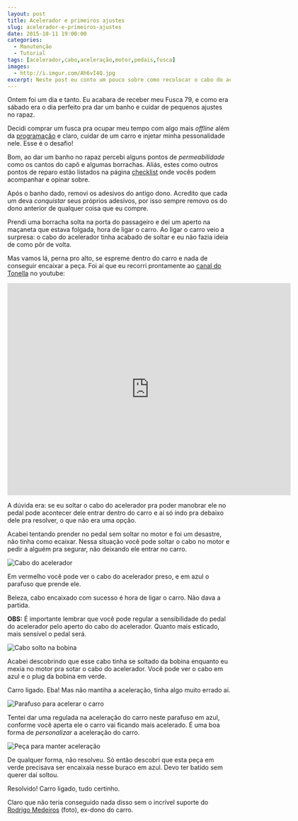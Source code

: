 ```yaml
---
layout: post
title: Acelerador e primeiros ajustes
slug: acelerador-e-primeiros-ajustes
date: 2015-10-11 19:00:00
categories:
  - Manutenção
  - Tutorial
tags: [acelerador,cabo,aceleração,motor,pedais,fusca]
images:
  - http://i.imgur.com/Ah6vI4Q.jpg
excerpt: Neste post eu conto um pouco sobre como recolocar o cabo do acelerador, como acelerar o carro e também como manter a aceleração sem estancar.
---
```


Ontem foi um dia e tanto. Eu acabara de receber meu Fusca 79, e como era sábado era o dia perfeito pra dar um banho e cuidar de pequenos ajustes no rapaz.

Decidi comprar um fusca pra ocupar meu tempo com algo mais *offline* além da [programação](http://github.com/sergiovilar) e claro, cuidar de um carro e injetar minha pessonalidade nele. Esse é o desafio!

Bom, ao dar um banho no rapaz percebi alguns pontos de *permeabilidade* como os cantos do capô e algumas borrachas. Aliás, estes como outros pontos de reparo estão listados na página [checklist](/checklist.html) onde vocês podem acompanhar e opinar sobre.

Após o banho dado, removi os adesivos do antigo dono. Acredito que cada um deva *conquistar* seus próprios adesivos, por isso sempre removo os do dono anterior de qualquer coisa que eu compre.

Prendi uma borracha solta na porta do passageiro e dei um aperto na maçaneta que estava folgada, hora de ligar o carro. Ao ligar o carro veio a surpresa: o cabo do acelerador tinha acabado de soltar e eu não fazia ideia de como pôr de volta.

Mas vamos lá, perna pro alto, se espreme dentro do carro e nada de conseguir encaixar a peça. Foi aí que eu recorri prontamente ao [canal do Tonella](https://www.youtube.com/channel/UCJZ75yOincDOGYJ0R53sjyw) no youtube:  

<div class="video-container"><iframe width="640" height="480" src="https://www.youtube.com/embed/oKqubdYBs4Y" frameborder="0" allowfullscreen></iframe></div>

A dúvida era: se eu soltar o cabo do acelerador pra poder manobrar ele no pedal pode acontecer dele entrar dentro do carro e aí só indo pra debaixo dele pra resolver, o que não era uma opção.

Acabei tentando prender no pedal sem soltar no motor e foi um desastre, não tinha como ecaixar. Nessa situação você pode soltar o cabo no motor e pedir a alguém pra segurar, não deixando ele entrar no carro.

![Cabo do acelerador](http://i.imgur.com/hSVBIQt.png)

Em vermelho você pode ver o cabo do acelerador preso, e em azul o parafuso que prende ele.

Beleza, cabo encaixado com sucesso é hora de ligar o carro. Não dava a partida.

**OBS:** É importante lembrar que você pode regular a sensibilidade do pedal do acelerador pelo aperto do cabo do acelerador. Quanto mais esticado, mais sensível o pedal será.

![Cabo solto na bobina](http://i.imgur.com/win1v8W.png)

Acabei descobrindo que esse cabo tinha se soltado da bobina enquanto eu mexia no motor pra sotar o cabo do acelerador. Você pode ver o cabo em azul e o plug da bobina em verde.

Carro ligado. Eba! Mas não mantiha a aceleração, tinha algo muito errado aí.

![Parafuso para acelerar o carro](http://i.imgur.com/kSkF68s.png)

Tentei dar uma regulada na aceleração do carro neste parafuso em azul, conforme você aperta ele o carro vai ficando mais acelerado. É uma boa forma de *personalizar* a aceleração do carro.

![Peça para manter aceleração](http://i.imgur.com/5j5DM7k.png)

De qualquer forma, não resolveu. Só então descobri que esta peça em verde precisava ser encaixaia nesse buraco em azul. Devo ter batido sem querer daí soltou.

Resolvido! Carro ligado, tudo certinho.

Claro que não teria conseguido nada disso sem o incrível suporte do [Rodrigo Medeiros](https://twitter.com/crmedeiros) (foto), ex-dono do carro.
